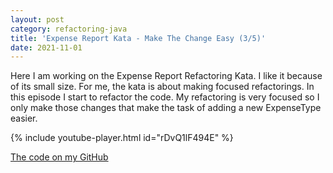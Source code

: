 ```yaml
---
layout: post
category: refactoring-java
title: 'Expense Report Kata - Make The Change Easy (3/5)'
date: 2021-11-01
---
```

Here I am working on the Expense Report Refactoring Kata.
I like it because of its small size.
For me, the kata is about making focused refactorings.
In this episode I start to refactor the code.
My refactoring is very focused so I only make those changes that make the task of adding a new ExpenseType easier.

{% include youtube-player.html id="rDvQ1lF494E" %}

[The code on my GitHub](https://github.com/gregorriegler/expensereport/tree/refactoring-video-series)
